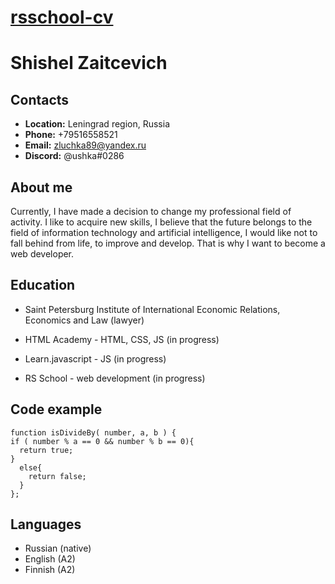 # [rsschool-cv](https://shishel-zaicevich.github.io/rsschool-cv/cv)

# Shishel Zaitcevich  

## Contacts 

* __Location:__ Leningrad region, Russia
* __Phone:__ +79516558521
* __Email:__ zluchka89@yandex.ru
* __Discord:__ @ushka#0286

## About me

Currently, I have made a decision to change my professional field of activity. I like to acquire new skills, I believe that the future belongs to the field of information technology and artificial intelligence, I would like not to fall behind from life, to improve and develop. That is why I want to become a web developer.

## Education

* Saint Petersburg Institute of International Economic Relations, Economics and Law (lawyer)

* HTML Academy - HTML, CSS, JS (in progress)

* Learn.javascript - JS (in progress)

* RS School - web development (in progress)

## Code example
```
function isDivideBy( number, a, b ) {
if ( number % a == 0 && number % b == 0){
  return true;
}
  else{
    return false;
  }
};
```
## Languages

* Russian (native)
* English (A2)
* Finnish (A2)

